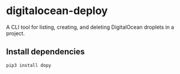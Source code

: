 # digitalocean-deploy

A CLI tool for listing, creating, and deleting DigitalOcean droplets in a project.

## Install dependencies

```
pip3 install dopy
```
